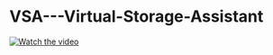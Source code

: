 # VSA---Virtual-Storage-Assistant

[![Watch the video](https://img.youtube.com/vi/nK8uMe04ks0&list=LL&index=15&t=248s/default.jpg)](https://youtu.be/nK8uMe04ks0&list=LL&index=15&t=248s)
